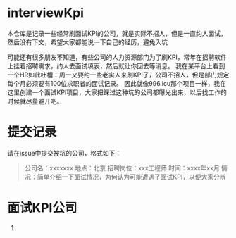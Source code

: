 # interviewKpi
本仓库是记录一些经常刷面试KPI的公司，就是实际不招人，但是一直约人面试，然后没有下文，希望大家都能说一下自己的经历，避免入坑

可能还有很多朋友不知道，有些公司的人力资源部门为了刷KPI，常年在招聘软件上挂着招聘需求，约人去面试填表，然后就让你回去等消息。
我在某平台上看到一个HR如此吐槽：周一又要约一些老实人来刷KPI了，公司不招人，但是部门规定每个月必须要有100位求职者的面试记录。
因此就像996.icu那个项目一样，我在这里创建一个面试KPI项目，大家把踩过这种坑的公司都曝光出来，以后找工作的时候就尽量避开吧。

# 提交记录
请在issue中提交被坑的公司，格式如下：
>公司名：xxxxxxx
>地点：北京
>招聘岗位：xxx工程师
>时间：xxxx年xx月
>情况：简单介绍一下面试情况，为何认为可能遭遇了面试KPI，以便大家分辨

# 面试KPI公司
1. 



